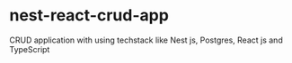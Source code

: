 # nest-react-crud-app
CRUD application with using techstack like Nest js, Postgres, React js and TypeScript

